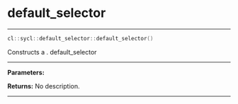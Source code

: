 # default_selector

---

```cpp
cl::sycl::default_selector::default_selector()
```


Constructs a . default_selector


---
**Parameters:**

**Returns:** No description.

---
